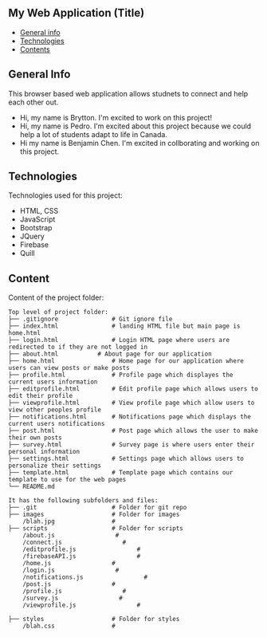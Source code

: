 ## My Web Application (Title)

* [General info](#general-info)
* [Technologies](#technologies)
* [Contents](#content)

## General Info
This browser based web application allows studnets to connect and help each other out.
* Hi, my name is Brytton. I'm excited to work on this project!
* Hi, my name is Pedro. I'm excited about this project because we could help a lot of students adapt to life in Canada.
* Hi my name is Benjamin Chen. I'm excited in collborating and working on this project.
	
## Technologies
Technologies used for this project:
* HTML, CSS
* JavaScript
* Bootstrap 
* JQuery
* Firebase
* Quill
	
## Content
Content of the project folder:

```
Top level of project folder: 
├── .gitignore               # Git ignore file
├── index.html               # landing HTML file but main page is home.html
├── login.html               # Login HTML page where users are redirected to if they are not logged in
├── about.html		     # About page for our application
├── home.html                # Home page for our application where users can view posts or make posts
├── profile.html             # Profile page which displayes the current users information
├── editprofile.html         # Edit profile page which allows users to edit their profile
├── viewprofile.html         # View profile page which allow users to view other peoples profile
├── notifications.html       # Notifications page which displays the current users notifications
├── post.html                # Post page which allows the user to make their own posts
├── survey.html              # Survey page is where users enter their personal information
├── settings.html            # Settings page which allows users to personalize their settings
├── template.html            # Template page which contains our template to use for the web pages
└── README.md

It has the following subfolders and files:
├── .git                     # Folder for git repo
├── images                   # Folder for images
    /blah.jpg                # 
├── scripts                  # Folder for scripts
    /about.js                 # 
    /connect.js                 # 
    /editprofile.js                 # 
    /firebaseAPI.js                 # 
    /home.js                 # 
    /login.js                 # 
    /notifications.js                 # 
    /post.js                 # 
    /profile.js                 # 
    /survey.js                 # 
    /viewprofile.js                 # 
    
├── styles                   # Folder for styles
    /blah.css                # 

```
